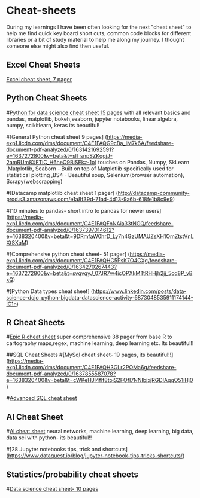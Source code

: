 # Cheat-sheets
During my learnings I have been often looking for the next "cheat sheet" to help me find quick key board short cuts, common code blocks for different libraries or a bit of study material to help me along my journey. I thought someone else might also find  then useful.


## Excel Cheat Sheets
[Excel cheat sheet, 7 pager](https://media-exp1.licdn.com/dms/document/C4E1FAQFobQ2g6DZrWw/feedshare-document-pdf-analyzed/0/1637763151082?e=1637866800&v=beta&t=d0TQyFTEqT4lln0aoH9TFiXOP2Firy1MAzRsmVyEvYs)





## Python Cheat Sheets

#[Python for data science cheat sheet 15 pages](https://media-exp1.licdn.com/dms/document/C561FAQHQTNWJNbQUoA/feedshare-document-pdf-analyzed/0/1631618775277?e=1637272800&v=beta&t=qMq9cF3lghx4kcMoSdAU5TfuPyZ0pZECfqPltReuDmQ) with all relevant basics and pandas, matplotlib, bokeh,seaborn, jupyter notebooks, linear algebra, numpy, scikitlearn, keras its beautiful!

#[General Python cheat sheet 9 pages] (https://media-exp1.licdn.com/dms/document/C4E1FAQG9cBa_IM7k6A/feedshare-document-pdf-analyzed/0/1631421692591?e=1637272800&v=beta&t=slI_snpSZKqqjJ-2amRUm8XFTiC_H6heO9BiSEkz-1o) touches on Pandas, Numpy, SkLearn ,Matplotlib, Seaborn - Built on top of Matplotlib specifically used for statistical plotting ,BS4 - Beautiful soup, Selenium(browser automation), Scrapy(webscrapping)


#[Datacamp matplotlib cheat sheet 1 pager] (http://datacamp-community-prod.s3.amazonaws.com/e1a8f39d-71ad-4d13-9a6b-618fe1b8c9e9)

#[10 minutes to pandas- short intro to pandas for newer users] (https://media-exp1.licdn.com/dms/document/C4E1FAQFnNAia33tNGQ/feedshare-document-pdf-analyzed/0/1637397014612?e=1638320400&v=beta&t=9DRmfaW0hrD_Ly7h4GzUMAUZsXH1OmZtstVnLXtSXqM)

#[Comprehensive python cheat sheet- 51 pager] (https://media-exp1.licdn.com/dms/document/C4E1FAQHC5PsK7O4CXg/feedshare-document-pdf-analyzed/0/1634270267443?e=1637272800&v=beta&t=svqvqyJ_07JR7w4icOPXkMTtRHHjh2jj_5cd8P_vBxQ)

#[Python Data types cheat sheet] (https://www.linkedin.com/posts/data-science-dojo_python-bigdata-datascience-activity-6873048535911174144-lC1n)



## R Cheat Sheets
#[Epic R cheat sheet](https://media-exp1.licdn.com/dms/document/C4E1FAQEGAZ6Z_5APbQ/feedshare-document-pdf-analyzed/0/1637132797321?e=1637272800&v=beta&t=T1u3jrAGmKXGEGOJrQuLqavIIeirPgsxuzizukZt_uI) super comprehensive 38 pager from base R to cartography maps,regex, machine learning, deep learning etc. Its beautiful!!



##SQL Cheat Sheets
#[MySql cheat sheet- 19 pages, its beautiful!!] (https://media-exp1.licdn.com/dms/document/C4E1FAQH3GLr2POMa6g/feedshare-document-pdf-analyzed/0/1637855587078?e=1638320400&v=beta&t=cWKeHJl4fIf8toiS2FOfI7NNIbjxjRGDIAqqO51iHj0)

#[Advanced SQL cheat sheet](https://media-exp1.licdn.com/dms/document/C4E1FAQH45tFgP1Oryw/feedshare-document-pdf-analyzed/0/1637387479640?e=1640145600&v=beta&t=1-bIDfZgd4TW7TDp6pDFqnuMGJZ-XO8L0GxPurtL4So)



## AI Cheat Sheet
#[AI cheat sheet](https://media-exp1.licdn.com/dms/document/C4E1FAQFYcvG1HNScog/feedshare-document-pdf-analyzed/0/1636951296313?e=1637272800&v=beta&t=G4XUlI8bdRL-mxJsNFKfvLjUzZEkyTuFejnByyUtGCA) neural networks, machine learning, deep learning, big data, data sci with python- its beautiful!!

#[28 Jupyter notebooks tips, trick and shortcuts] (https://www.dataquest.io/blog/jupyter-notebook-tips-tricks-shortcuts/)


## Statistics/probability cheat sheets

#[Data science cheat sheet- 10 pages](https://media-exp1.licdn.com/dms/document/C561FAQEhUN_hHvOAkw/feedshare-document-pdf-analyzed/0/1635329848006?e=1640120400&v=beta&t=HVpx6YABVscNbgbOc9s_m5tKNe8ebAANCZHGjiQ6Pg8)




